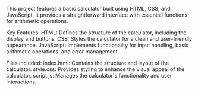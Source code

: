 
This project features a basic calculator built using HTML, CSS, and JavaScript. It provides a straightforward interface with essential functions for arithmetic operations.

Key Features:
HTML: Defines the structure of the calculator, including the display and buttons.
CSS: Styles the calculator for a clean and user-friendly appearance.
JavaScript: Implements functionality for input handling, basic arithmetic operations, and error management.

Files Included:
index.html: Contains the structure and layout of the calculator.
style.css: Provides styling to enhance the visual appeal of the calculator.
script.js: Manages the calculator's functionality and user interactions.
